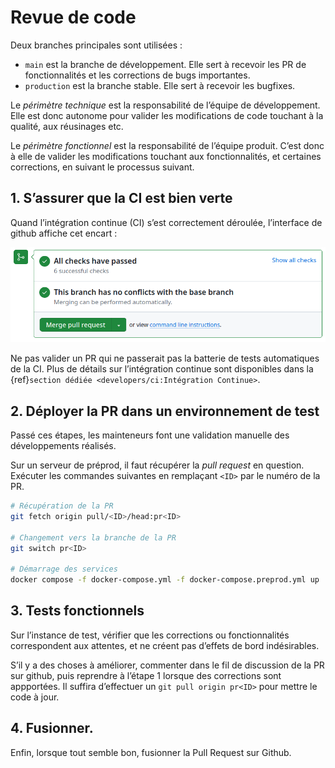 # Revue de code

Deux branches principales sont utilisées :

- `main` est la branche de développement. Elle sert à recevoir les PR de fonctionnalités et les corrections de bugs importantes.
- `production` est la branche stable. Elle sert à recevoir les bugfixes.

Le *périmètre technique* est la responsabilité de l’équipe de développement.
Elle est donc autonome pour valider les modifications de code touchant à la qualité, aux réusinages etc.

Le *périmètre fonctionnel* est la responsabilité de l’équipe produit.
C’est donc à elle de valider les modifications touchant aux fonctionnalités, et certaines corrections, en suivant le processus suivant.

## 1. S’assurer que la CI est bien verte

Quand l’intégration continue (CI) s’est correctement déroulée, l’interface de github affiche cet encart :

![ci](../_static/ci.png)

Ne pas valider un PR qui ne passerait pas la batterie de tests automatiques de la CI.
Plus de détails sur l’intégration continue sont disponibles dans la {ref}`section dédiée <developers/ci:Intégration Continue>`.

## 2. Déployer la PR dans un environnement de test

Passé ces étapes, les mainteneurs font une validation manuelle des développements réalisés.

Sur un serveur de préprod, il faut récupérer la *pull request* en question.
Exécuter les commandes suivantes en remplaçant `<ID>` par le numéro de la PR.
```bash
# Récupération de la PR
git fetch origin pull/<ID>/head:pr<ID>

# Changement vers la branche de la PR
git switch pr<ID>

# Démarrage des services
docker compose -f docker-compose.yml -f docker-compose.preprod.yml up
```

## 3. Tests fonctionnels

Sur l’instance de test, vérifier que les corrections ou fonctionnalités correspondent aux attentes, et ne créent pas d’effets de bord indésirables.

S’il y a des choses à améliorer, commenter dans le fil de discussion de la PR sur github, puis reprendre à l’étape 1 lorsque des corrections sont appportées.
Il suffira d’effectuer un `git pull origin pr<ID>` pour mettre le code à jour.

## 4. Fusionner.

Enfin, lorsque tout semble bon, fusionner la Pull Request sur Github.
